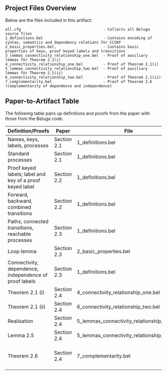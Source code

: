 ## Project Files Overview
Below are the files included in this artifact:

```
all.cfg                                     - Collects all Beluga source files
1_definitions.bel                           - Contains encoding of syntax, semantics and dependency relations for CCSKP
2_basic_properties.bel,                     - Contains basic properties of keys, proof keyed labels and transitions
3_lemmas_connectivity_relationship_one.bel  - Proof of auxiliary lemmas for Theorem 2.1(i)
4_connectivity_relationship_one.bel         - Proof of Theorem 2.1(i)
5_lemmas_connectivity_relationship_two.bel  - Proof of auxiliary lemmas for Theorem 2.1(ii)
6_connectivity_relationship_two.bel         - Proof of Theorem 2.1(ii)
7_complementarity.bel                       - Proof of Theorem 2.6 (complementarity of dependence and independence)
```

## Paper-to-Artifact Table
The following table pairs up definitions and proofs from the paper with those from the Beluga code.

| Definition/Proofs                                        | Paper         | File                                | Definition Name                |
|----------------------------------------------------------|---------------|-------------------------------------|--------------------------------|
| Names, keys, labels, processes                           | Section 2.1   | 1_definitions.bel                   | names, keys, labels, proc      |
| Standard processes                                       | Section 2.1   | 1_definitions.bel                   | std                            |
| Proof keyed labels; label and key of a proof keyed label | Section 2.2   | 1_definitions.bel                   | pr_lab, lab, key               |
| Forward, backward, combined transitions                  | Section 2.2   | 1_definitions.bel                   | fstep, bstep, step             |
| Paths, connected transitions, reachable processes        | Section 2.3   | 1_definitions.bel                   | step*, conn_tr, reachable      |
| Loop lemma                                               | Section 2.3   | 2_basic_properties.bel              | loop_lemma_one, loop_lemma_two |
| Connectivity, dependence, independence of proof labels   | Section 2.3   | 1_definitions.bel                   | conn, dep, indep               |
| Theorem 2.1 (i)                                          | Section 2.4   | 4_connectivity_relationship_one.bel | conn_rel_one                   |
| Theorem 2.1 (ii)                                         | Section 2.4   | 6_connectivity_relationship_two.bel | conn_rel_two                   |
| Realisation                                              | Section 2.4   | 5_lemmas_connectivity_relationship_two.bel | realised                |
| Lemma 2.5                                                | Section 2.4   | 5_lemmas_connectivity_relationship_two.bel | pr_lab_is_realised      |
| Theorem 2.6            | Section 2.4 | 7_complementarity.bel | indep_impl_conn, dep_impl_conn, conn_impl_dep_or_indep, impossible_dep_and_indep |
